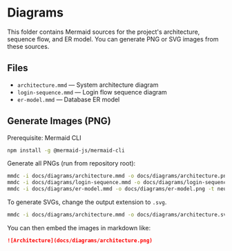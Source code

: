 # Diagrams

This folder contains Mermaid sources for the project's architecture, sequence flow, and ER model. You can generate PNG or SVG images from these sources.

## Files

- `architecture.mmd` — System architecture diagram
- `login-sequence.mmd` — Login flow sequence diagram
- `er-model.mmd` — Database ER model

## Generate Images (PNG)

Prerequisite: Mermaid CLI

```bash
npm install -g @mermaid-js/mermaid-cli
```

Generate all PNGs (run from repository root):

```bash
mmdc -i docs/diagrams/architecture.mmd -o docs/diagrams/architecture.png -t neutral -b transparent
mmdc -i docs/diagrams/login-sequence.mmd -o docs/diagrams/login-sequence.png -t neutral -b transparent
mmdc -i docs/diagrams/er-model.mmd -o docs/diagrams/er-model.png -t neutral -b transparent
```

To generate SVGs, change the output extension to `.svg`.

```bash
mmdc -i docs/diagrams/architecture.mmd -o docs/diagrams/architecture.svg -t neutral -b transparent
```

You can then embed the images in markdown like:

```markdown
![Architecture](docs/diagrams/architecture.png)
```
